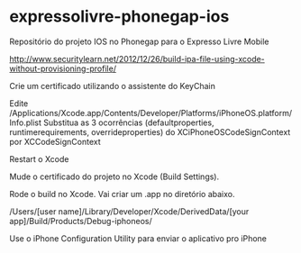 expressolivre-phonegap-ios
==========================

Repositório do projeto IOS no Phonegap para o Expresso Livre Mobile

http://www.securitylearn.net/2012/12/26/build-ipa-file-using-xcode-without-provisioning-profile/

Crie um certificado utilizando o assistente do KeyChain

Edite
/Applications/Xcode.app/Contents/Developer/Platforms/iPhoneOS.platform/Info.plist
Substitua as 3 ocorrências (defaultproperties, runtimerequirements, overrideproperties) do XCiPhoneOSCodeSignContext por XCCodeSignContext

Restart o Xcode

Mude o certificado do projeto no Xcode (Build Settings).

Rode o build no Xcode. Vai criar um .app no diretório abaixo.

/Users/[user name]/Library/Developer/Xcode/DerivedData/[your app]/Build/Products/Debug-iphoneos/

Use o iPhone Configuration Utility para enviar o aplicativo pro iPhone
